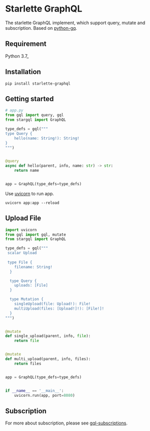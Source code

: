 # Starlette GraphQL

The starlette GraphQL implement, which  support query, mutate and subscription. Based on [python-gq](https://github.com/syfun/python-gql).

## Requirement

Python 3.7_

## Installation

`pip install starlette-graphql`


## Getting started

```python
# app.py
from gql import query, gql
from stargql import GraphQL

type_defs = gql("""
type Query {
    hello(name: String!): String!
}
""")


@query
async def hello(parent, info, name: str) -> str:
    return name


app = GraphQL(type_defs=type_defs)
```

Use [uvicorn](https://www.uvicorn.org) to run app.

`uvicorn app:app --reload`

## Upload File

```python
import uvicorn
from gql import gql, mutate
from stargql import GraphQL

type_defs = gql("""
 scalar Upload
 
 type File {
    filename: String!
  }

  type Query {
    uploads: [File]
  }

  type Mutation {
    singleUpload(file: Upload!): File!
    multiUpload(files: [Upload!]!): [File!]!
  }
""")


@mutate
def single_upload(parent, info, file):
    return file


@mutate
def multi_upload(parent, info, files):
    return files


app = GraphQL(type_defs=type_defs)


if __name__ == '__main__':
    uvicorn.run(app, port=8080)

```

## Subscription

For more about subscription, please see [gql-subscriptions](https://github.com/syfun/starlette-graphql).